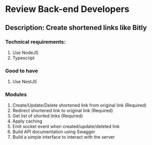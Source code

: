 # Review Back-end Developers
## Description: Create shortened links like Bitly
### Technical requirements:
1. Use NodeJS
2. Typescript
### Good to have
1. Use NestJS
### Modules
1. Create/Update/Delete shortened link from original link (Required)
2. Redirect shortened link to original link (Required)
3. Get list of shorted links (Required)
4. Apply caching
5. Emit socket event when created/update/deleted link
6. Build API documentation using Swagger
7. Build a simple interface to interact with the server
